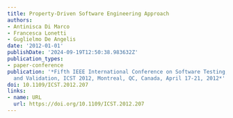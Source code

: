 ```yaml
---
title: Property-Driven Software Engineering Approach
authors:
- Antinisca Di Marco
- Francesca Lonetti
- Guglielmo De Angelis
date: '2012-01-01'
publishDate: '2024-09-19T12:50:38.983632Z'
publication_types:
- paper-conference
publication: '*Fifth IEEE International Conference on Software Testing, Verification
  and Validation, ICST 2012, Montreal, QC, Canada, April 17-21, 2012*'
doi: 10.1109/ICST.2012.207
links:
- name: URL
  url: https://doi.org/10.1109/ICST.2012.207
---
```

